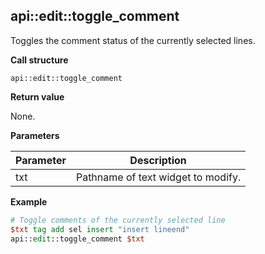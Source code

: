 ## api::edit::toggle\_comment

Toggles the comment status of the currently selected lines.

**Call structure**

`api::edit::toggle_comment`

**Return value**

None.

**Parameters**

| Parameter | Description |
| - | - |
| txt | Pathname of text widget to modify. |

**Example**

```Tcl
# Toggle comments of the currently selected line
$txt tag add sel insert "insert lineend"
api::edit::toggle_comment $txt
```
